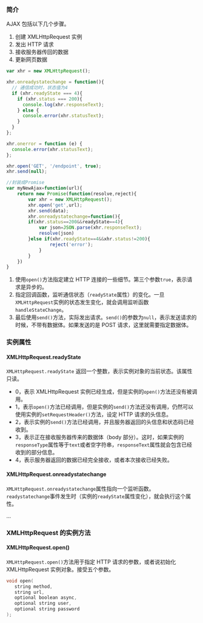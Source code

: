 ### 简介

AJAX 包括以下几个步骤。

1. 创建 XMLHttpRequest 实例
2. 发出 HTTP 请求
3. 接收服务器传回的数据
4. 更新网页数据

```js
var xhr = new XMLHttpRequest();

xhr.onreadystatechange = function(){
  // 通信成功时，状态值为4
  if (xhr.readyState === 4){
    if (xhr.status === 200){
      console.log(xhr.responseText);
    } else {
      console.error(xhr.statusText);
    }
  }
};

xhr.onerror = function (e) {
  console.error(xhr.statusText);
};

xhr.open('GET', '/endpoint', true);
xhr.send(null);

//封装成Promise
var myNewAjax=function(url){
	return new Promise(function(resolve,reject){
		var xhr = new XMLHttpRequest();
        xhr.open('get',url);
        xhr.send(data);
        xhr.onreadystatechange=function(){
		if(xhr.status==200&&readyState==4){
            var json=JSON.parse(xhr.responseText);
            resolve(json)
        }else if(xhr.readyState==4&&xhr.status!=200){
                reject('error');
        	}
		}
	})
}
```

1. 使用`open()`方法指定建立 HTTP 连接的一些细节。第三个参数`true`，表示请求是异步的。
2. 指定回调函数，监听通信状态（`readyState`属性）的变化。一旦`XMLHttpRequest`实例的状态发生变化，就会调用监听函数`handleStateChange`。
3. 最后使用`send()`方法，实际发出请求。`send()`的参数为`null`，表示发送请求的时候，不带有数据体。如果发送的是 POST 请求，这里就需要指定数据体。

### 实例属性

#### XMLHttpRequest.readyState

`XMLHttpRequest.readyState` 返回一个整数，表示实例对象的当前状态。该属性只读。

- 0，表示 XMLHttpRequest 实例已经生成，但是实例的`open()`方法还没有被调用。
- 1，表示`open()`方法已经调用，但是实例的`send()`方法还没有调用，仍然可以使用实例的`setRequestHeader()`方法，设定 HTTP 请求的头信息。
- 2，表示实例的`send()`方法已经调用，并且服务器返回的头信息和状态码已经收到。
- 3，表示正在接收服务器传来的数据体（body 部分）。这时，如果实例的`responseType`属性等于`text`或者空字符串，`responseText`属性就会包含已经收到的部分信息。
- 4，表示服务器返回的数据已经完全接收，或者本次接收已经失败。

#### XMLHttpRequest.onreadystatechange

`XMLHttpRequest.onreadystatechange`属性指向一个监听函数。`readystatechange`事件发生时（实例的`readyState`属性变化），就会执行这个属性。

…

### XMLHttpRequest 的实例方法

#### XMLHttpRequest.open()

`XMLHttpRequest.open()`方法用于指定 HTTP 请求的参数，或者说初始化 XMLHttpRequest 实例对象。接受五个参数。

```c
void open(
   string method,
   string url,
   optional boolean async,
   optional string user,
   optional string password
);
```

